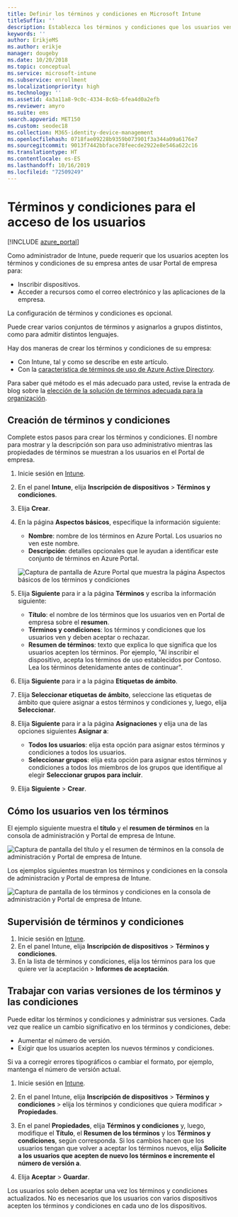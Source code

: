 ```yaml
---
title: Definir los términos y condiciones en Microsoft Intune
titleSuffix: ''
description: Establezca los términos y condiciones que los usuarios ven en el Portal de empresa de Intune.
keywords: ''
author: ErikjeMS
ms.author: erikje
manager: dougeby
ms.date: 10/20/2018
ms.topic: conceptual
ms.service: microsoft-intune
ms.subservice: enrollment
ms.localizationpriority: high
ms.technology: ''
ms.assetid: 4a3a11a8-9c0c-4334-8c6b-6fea4d0a2efb
ms.reviewer: amyro
ms.suite: ems
search.appverid: MET150
ms.custom: seodec18
ms.collection: M365-identity-device-management
ms.openlocfilehash: 0718fae09228b9359b073901f3a344a09a6176e7
ms.sourcegitcommit: 9013f7442bbface78feecde2922e8e546a622c16
ms.translationtype: HT
ms.contentlocale: es-ES
ms.lasthandoff: 10/16/2019
ms.locfileid: "72509249"
---
```

# <a name="terms-and-conditions-for-user-access"></a>Términos y condiciones para el acceso de los usuarios

[!INCLUDE [azure_portal](../includes/azure_portal.md)]

Como administrador de Intune, puede requerir que los usuarios acepten los términos y condiciones de su empresa antes de usar Portal de empresa para:
- Inscribir dispositivos.
- Acceder a recursos como el correo electrónico y las aplicaciones de la empresa.

La configuración de términos y condiciones es opcional.

Puede crear varios conjuntos de términos y asignarlos a grupos distintos, como para admitir distintos lenguajes.

Hay dos maneras de crear los términos y condiciones de su empresa:
- Con Intune, tal y como se describe en este artículo.
- Con la [característica de términos de uso de Azure Active Directory](https://docs.microsoft.com/azure/active-directory/governance/active-directory-tou).

Para saber qué método es el más adecuado para usted, revise la entrada de blog sobre la [elección de la solución de términos adecuada para la organización](https://go.microsoft.com/fwlink/?linkid=2010506&clcid=0x409). 

## <a name="create-terms-and-conditions"></a>Creación de términos y condiciones
Complete estos pasos para crear los términos y condiciones. El nombre para mostrar y la descripción son para uso administrativo mientras las propiedades de términos se muestran a los usuarios en el Portal de empresa.

1. Inicie sesión en [Intune](https://go.microsoft.com/fwlink/?linkid=2090973).
2. En el panel **Intune**, elija **Inscripción de dispositivos** > **Términos y condiciones**.
3. Elija **Crear**.
4. En la página **Aspectos básicos**, especifique la información siguiente:

   - **Nombre**: nombre de los términos en Azure Portal. Los usuarios no ven este nombre.
   - **Descripción**: detalles opcionales que le ayudan a identificar este conjunto de términos en Azure Portal.

    ![Captura de pantalla de Azure Portal que muestra la página Aspectos básicos de los términos y condiciones](./media/terms-and-conditions-create/terms-basics-page.png)

5. Elija **Siguiente** para ir a la página **Términos** y escriba la información siguiente:

   - **Título**: el nombre de los términos que los usuarios ven en Portal de empresa sobre el **resumen**.
   - **Términos y condiciones**: los términos y condiciones que los usuarios ven y deben aceptar o rechazar.
   - **Resumen de términos**: texto que explica lo que significa que los usuarios acepten los términos. Por ejemplo, "Al inscribir el dispositivo, acepta los términos de uso establecidos por Contoso. Lea los términos detenidamente antes de continuar".

6. Elija **Siguiente** para ir a la página **Etiquetas de ámbito**.

7. Elija **Seleccionar etiquetas de ámbito**, seleccione las etiquetas de ámbito que quiere asignar a estos términos y condiciones y, luego, elija **Seleccionar**. 

8. Elija **Siguiente** para ir a la página **Asignaciones** y elija una de las opciones siguientes **Asignar a**:
    - **Todos los usuarios**: elija esta opción para asignar estos términos y condiciones a todos los usuarios.
    - **Seleccionar grupos**: elija esta opción para asignar estos términos y condiciones a todos los miembros de los grupos que identifique al elegir **Seleccionar grupos para incluir**.

9. Elija **Siguiente** > **Crear**.

## <a name="see-how-terms-are-displayed-to-your-users"></a>Cómo los usuarios ven los términos
El ejemplo siguiente muestra el **título** y el **resumen de términos** en la consola de administración y Portal de empresa de Intune.

![Captura de pantalla del título y el resumen de términos en la consola de administración y Portal de empresa de Intune.](./media/terms-and-conditions-create/terms-summary-terms.png)

Los ejemplos siguientes muestran los términos y condiciones en la consola de administración y Portal de empresa de Intune.

![Captura de pantalla de los términos y condiciones en la consola de administración y Portal de empresa de Intune.](./media/terms-and-conditions-create/terms-properties-terms.png)


## <a name="monitor-terms-and-conditions"></a>Supervisión de términos y condiciones

1. Inicie sesión en [Intune](https://go.microsoft.com/fwlink/?linkid=2090973). 
1. En el panel Intune, elija **Inscripción de dispositivos** > **Términos y condiciones**.
2. En la lista de términos y condiciones, elija los términos para los que quiere ver la aceptación > **Informes de aceptación**.

## <a name="work-with-multiple-versions-of-terms-and-conditions"></a>Trabajar con varias versiones de los términos y las condiciones
Puede editar los términos y condiciones y administrar sus versiones. Cada vez que realice un cambio significativo en los términos y condiciones, debe:
- Aumentar el número de versión.
- Exigir que los usuarios acepten los nuevos términos y condiciones.

Si va a corregir errores tipográficos o cambiar el formato, por ejemplo, mantenga el número de versión actual.

1. Inicie sesión en [Intune](https://go.microsoft.com/fwlink/?linkid=2090973).

2. En el panel Intune, elija **Inscripción de dispositivos** > **Términos y condiciones** > elija los términos y condiciones que quiera modificar > **Propiedades**.

4. En el panel **Propiedades**, elija **Términos y condiciones** y, luego, modifique el **Título**, el **Resumen de los términos** y los **Términos y condiciones**, según corresponda. Si los cambios hacen que los usuarios tengan que volver a aceptar los términos nuevos, elija **Solicite a los usuarios que acepten de nuevo los términos e incremente el número de versión a**.

4. Elija **Aceptar** > **Guardar**.

Los usuarios solo deben aceptar una vez los términos y condiciones actualizados. No es necesarios que los usuarios con varios dispositivos acepten los términos y condiciones en cada uno de los dispositivos.
